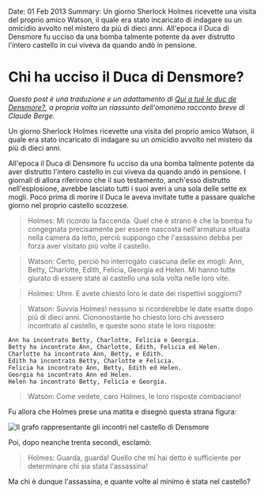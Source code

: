 Date: 01 Feb 2013
Summary: Un giorno Sherlock Holmes ricevette una visita del proprio amico Watson, il quale era stato incaricato di indagare su un omicidio avvolto nel mistero da più di dieci anni. All'epoca il Duca di Densmore fu ucciso da una bomba talmente potente da aver distrutto l'intero castello in cui viveva da quando andò in pensione.

# Chi ha ucciso il Duca di Densmore? #

_Questo post è una traduzione e un adattamento di [Qui a tué le duc de Densmore?][], a propria volta un riassunto dell'omonimo racconto breve di
Claude Berge._

Un giorno Sherlock Holmes ricevette una visita del proprio amico Watson, il
quale era stato incaricato di indagare su un omicidio avvolto nel mistero da
più di dieci anni.

All'epoca il Duca di Densmore fu ucciso da una bomba talmente potente da aver
distrutto l'intero castello in cui viveva da quando andò in pensione. I
giornali di allora riferirono che il suo testamento, anch'esso distrutto
nell'esplosione, avrebbe lasciato tutti i suoi averi a una sola delle sette ex
mogli. Poco prima di morire il Duca le aveva invitate tutte a passare qualche
giorno nel proprio castello scozzese.

> Holmes:  Mi ricordo la faccenda. Quel che è strano è che la bomba fu
> congegnata precisamente per essere nascosta nell'armatura situata nella
> camera da letto, perciò suppongo che l'assassino debba per forza aver
> visitato più volte il castello.

> Watson:  Certo, perciò ho interrogato ciascuna delle ex mogli: Ann, Betty,
> Charlotte, Edith, Felicia, Georgia ed Helen. Mi hanno tutte giurato di
> essere state al castello una sola volta nelle loro vite.

> Holmes: Uhm. E avete chiesto loro le date dei rispettivi soggiorni?

> Watson: Suvvia Holmes! nessuno si ricorderebbe le date esatte dopo più di
> dieci anni. Ciononostante ho chiesto loro chi avessero incontrato al
> castello, e queste sono state le loro risposte:

    Ann ha incontrato Betty, Charlotte, Felicia e Georgia.
    Betty ha incontrato Ann, Charlotte, Edith, Felicia ed Helen.
    Charlotte ha incontrato Ann, Betty, e Edith.
    Edith ha incontrato Betty, Charlotte e Felicia.
    Felicia ha incontrato Ann, Betty, Edith ed Helen.
    Georgia ha incontrato Ann ed Helen.
    Helen ha incontrato Betty, Felicia e Georgia.
    
> Watson:  Come vedete, caro Holmes, le loro risposte combaciano!

Fu allora che Holmes prese una matita e disegnò questa strana figura:

<img src="/attachments/graph.png" alt="Il grafo rappresentante gli incontri nel castello di Densmore"/>

Poi, dopo neanche trenta secondi, esclamò:

> Holmes: Guarda, guarda! Quello che mi hai detto è sufficiente per
> determinare chi sia stata l'assassina!

Ma chi è dunque l'assassina, e quante volte al minimo è stata nel castello?

[Qui a tué le duc de Densmore?]: http://www.iro.umontreal.ca/~marcotte/IFT1063/ARCHIVES_1063/DucDensmore.pdf
